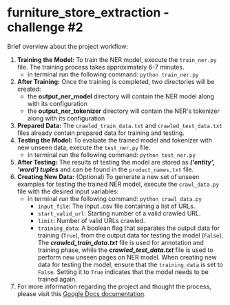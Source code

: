 # furniture_store_extraction - challenge #2

Brief overview about the project workflow:

1. **Training the Model:** To train the NER model, execute the `train_ner.py` file. The training process takes approximately 6-7 minutes.
   - in terminal run the following command: `python train_ner.py`
2. **After Training:** Once the training is completed, two directories will be created:
   - the **output_ner_model** directory will contain the NER model along with its configuration
   - the **output_ner_tokenizer** directory will contain the NER's tokenizer along with its configuration
3. **Prepared Data:** The `crawled_train_data.txt` and `crawled_test_data.txt` files already contain prepared data for training and testing.
4. **Testing the Model:** To evaluate the trained model and tokenizer with new unseen data, execute the `test_ner.py` file.
   - in terminal run the following command: `python test_ner.py`
5. **After Testing:** The results of testing the model are stored as ***('entity', 'word') tuples*** and can be found in the `product_names.txt` file.
6. **Creating New Data:** (Optional) To generate a new set of unseen examples for testing the trained NER model, 
execute the `crawl_data.py` file with the desired input variables:
   - in terminal run the following command: `python crawl_data.py`
     - `input_file`: The input .csv file containing a list of URLs.
     - `start_valid_url`: Starting number of a valid crawled URL.
     - `limit`: Number of valid URLs crawled.
     - `training_data`: A boolean flag that separates the output data for training (`True`), from the output data for testing the model (`False`).
The ***crawled_train_data.txt*** file is used for annotation and training phase, 
while the ***crawled_test_data.txt*** file is used to perform new unseen pages on NER model. 
When creating new data for testing the model, ensure that the `training_data` is set to `False`. Setting it to `True` indicates that the model needs to be trained again.
7. For more information regarding the project and thought the process, please visit this [Google Docs documentation](https://docs.google.com/document/d/1uQrA2weAnQ0KJe-A3IeMbnY54yZ-uBIgSt8anb8_YoY/edit?usp=sharing).
